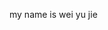 <html>
<head><title>what about your</title></head>
<body>

my name is wei yu jie 



</body>
</html>
